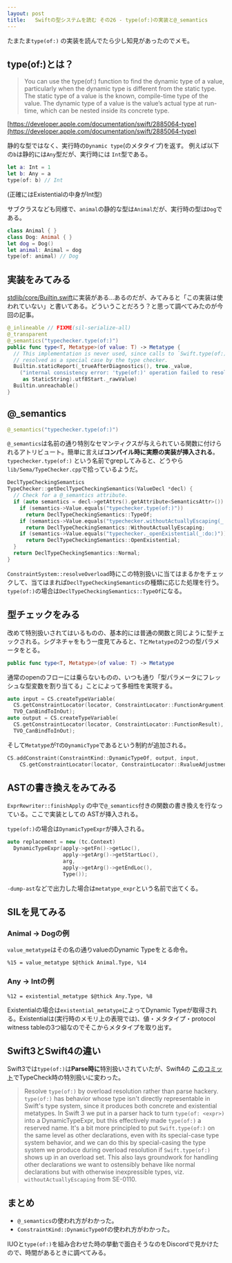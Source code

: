 ```yaml
---
layout: post
title:   Swiftの型システムを読む その26 - type(of:)の実装と@_semantics
---
```


たまたま`type(of:)` の実装を読んでたら少し知見があったのでメモ。

## type(of:)とは？

> You can use the type(of:) function to find the dynamic type of a value, particularly when the dynamic type is different from the static type. The static type of a value is the known, compile-time type of the value. The dynamic type of a value is the value’s actual type at run-time, which can be nested inside its concrete type.

 [https://developer.apple.com/documentation/swift/2885064-type](https://developer.apple.com/documentation/swift/2885064-type)

静的な型ではなく、実行時の`Dynamic type`(のメタタイプ)を返す。
例えば以下の`b`は静的には`Any`型だが、実行時には `Int`型である。

```swift
let a: Int = 1
let b: Any = a
type(of: b) // Int
```

(正確にはExistentialの中身がInt型)

サブクラスなども同様で、`animal`の静的な型は`Animal`だが、実行時の型は`Dog`である。

```swift
class Animal { }
class Dog: Animal { }
let dog = Dog()
let animal: Animal = dog
type(of: animal) // Dog
```

## 実装をみてみる

[stdlib/core/Builtin.swift](https://github.com/apple/swift/blob/a1e3c768869c8f03d6902c27476946bc8bc3d3db/stdlib/public/core/Builtin.swift#L728-L738)に実装がある…あるのだが、みてみると「この実装は使われていない」と書いてある。どういうことだろう？と思って調べてみたのが今回の記事。

```swift
@_inlineable // FIXME(sil-serialize-all)
@_transparent
@_semantics("typechecker.type(of:)")
public func type<T, Metatype>(of value: T) -> Metatype {
  // This implementation is never used, since calls to `Swift.type(of:)` are
  // resolved as a special case by the type checker.
  Builtin.staticReport(_trueAfterDiagnostics(), true._value,
    ("internal consistency error: 'type(of:)' operation failed to resolve"
     as StaticString).utf8Start._rawValue)
  Builtin.unreachable()
}
```


## @_semantics

```swift
@_semantics("typechecker.type(of:)")
```

`@_semantics`は名前の通り特別なセマンティクスが与えられている関数に付けられるアトリビュート。簡単に言えば**コンパイル時に実際の実装が挿入される**。
`typechecker.type(of:)` という名前でgrepしてみると、どうやら`lib/Sema/TypeChecker.cpp`で拾っているようだ。

```cpp
DeclTypeCheckingSemantics
TypeChecker::getDeclTypeCheckingSemantics(ValueDecl *decl) {
  // Check for a @_semantics attribute.
  if (auto semantics = decl->getAttrs().getAttribute<SemanticsAttr>()) {
    if (semantics->Value.equals("typechecker.type(of:)"))
      return DeclTypeCheckingSemantics::TypeOf;
    if (semantics->Value.equals("typechecker.withoutActuallyEscaping(_:do:)"))
      return DeclTypeCheckingSemantics::WithoutActuallyEscaping;
    if (semantics->Value.equals("typechecker._openExistential(_:do:)"))
      return DeclTypeCheckingSemantics::OpenExistential;
  }
  return DeclTypeCheckingSemantics::Normal;
}
```

`ConstraintSystem::resolveOverload`時にこの特別扱いに当てはまるかをチェックして、当てはまれば`DeclTypeCheckingSemantics`の種類に応じた処理を行う。 
`type(of:)`の場合は`DeclTypeCheckingSemantics::TypeOf`になる。

## 型チェックをみる
改めて特別扱いされてはいるものの、基本的には普通の関数と同じように型チェックされる。シグネチャをもう一度見てみると、`T`と`Metatype`の2つの型パラメータをとる。

```swift
public func type<T, Metatype>(of value: T) -> Metatype
```

通常のopenのフローには乗らないものの、いつも通り「型パラメータにフレッシュな型変数を割り当てる」ことによって多相性を実現する。

```cpp
auto input = CS.createTypeVariable(
  CS.getConstraintLocator(locator, ConstraintLocator::FunctionArgument),
  TVO_CanBindToInOut);
auto output = CS.createTypeVariable(
  CS.getConstraintLocator(locator, ConstraintLocator::FunctionResult),
  TVO_CanBindToInOut);
```

そして`Metatype`が`T`の`DynamicType`であるという制約が追加される。

```cpp
CS.addConstraint(ConstraintKind::DynamicTypeOf, output, input,
    CS.getConstraintLocator(locator, ConstraintLocator::RvalueAdjustment));
```

## ASTの書き換えをみてみる

`ExprRewriter::finishApply` の中で`@_semantics`付きの関数の書き換えを行なっている。ここで実装としての ASTが挿入される。

`type(of:)`の場合は`DynamicTypeExpr`が挿入される。

```cpp
auto replacement = new (tc.Context)
  DynamicTypeExpr(apply->getFn()->getLoc(),
                  apply->getArg()->getStartLoc(),
                  arg,
                  apply->getArg()->getEndLoc(),
                  Type());
```

`-dump-ast`などで出力した場合は`metatype_expr`という名前で出てくる。

## SILを見てみる

### Animal -> Dogの例

`value_metatype`はその名の通りvalueのDynamic Typeをとる命令。

```
%15 = value_metatype $@thick Animal.Type, %14
```


### Any -> Intの例

```
%12 = existential_metatype $@thick Any.Type, %8
```

Existentialの場合は`existential_metatype`によってDynamic Typeが取得される。Existentialは(実行時のメモリ上の表現では)、値・メタタイプ・protocol witness tableの3つ組なのでそこからメタタイプを取り出す。


## Swift3とSwift4の違い

Swift3では`type(of:)`は**Parse時に**特別扱いされていたが、Swift4の
[このコミット](https://github.com/apple/swift/commit/1889fde2284916e2c368c9c7cc87906adae9155b)でTypeCheck時の特別扱いに変わった。

> Resolve `type(of:)` by overload resolution rather than parse hackery.
> `type(of:)` has behavior whose type isn't directly representable in Swift's type system, since it produces both concrete and existential metatypes. In Swift 3 we put in a parser hack to turn `type(of: <expr>)` into a DynamicTypeExpr, but this effectively made `type(of:)` a reserved name. It's a bit more principled to put `Swift.type(of:)` on the same level as other declarations, even with its special-case type system behavior, and we can do this by special-casing the type system we produce during overload resolution if `Swift.type(of:)` shows up in an overload set. This also lays groundwork for handling other declarations we want to ostensibly behave like normal declarations but with otherwise inexpressible types, viz. `withoutActuallyEscaping` from SE-0110.


## まとめ

+ `@_semantics`の使われ方がわかった。
+ `ConstraintKind::DynamicTypeOf`の使われ方がわかった。

IUOと`type(of:)`を組み合わせた時の挙動で面白そうなのをDiscordで見かけたので、時間があるときに調べてみる。
